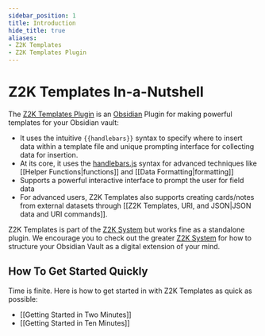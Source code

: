 ```yaml
---
sidebar_position: 1
title: Introduction
hide_title: true
aliases:
- Z2K Templates
- Z2K Templates Plugin
---
```

# Z2K Templates In-a-Nutshell
The [Z2K Templates Plugin](https://templates.z2ksystem.com) is an [Obsidian](https://obsidian.md) Plugin for making powerful templates for your Obsidian vault:
- It uses the intuitive `{{handlebars}}` syntax to specify where to insert data within a template file and unique prompting interface for collecting data for insertion.
- At its core, it uses the  [handlebars.js](https://handlebars.js) syntax for advanced techniques like [[Helper Functions|functions]] and [[Data Formatting|formatting]]
- Supports a powerful interactive interface to prompt the user for field data
- For advanced users, Z2K Templates also supports creating cards/notes from external datasets through [[Z2K Templates, URI, and JSON|JSON data and URI commands]].

Z2K Templates is part of the [Z2K System](https://z2ksystem.com) but works fine as a standalone plugin. We encourage you to check out the greater [Z2K System](https://z2ksystem.com) for how to structure your Obsidian Vault as a digital extension of your mind. 

## How To Get Started Quickly
Time is finite. Here is how to get started in with Z2K Templates as quick as possible:
- [[Getting Started in Two Minutes]]
- [[Getting Started in Ten Minutes]]

